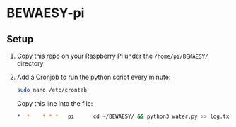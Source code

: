 # BEWAESY-pi
## Setup
1. Copy this repo on your Raspberry Pi under the ``/home/pi/BEWAESY/`` directory
2. Add a Cronjob to run the python script every minute:

    ```bash
    sudo nano /etc/crontab
    ```
    Copy this line into the file:
    ```bash
    *  *    * * *   pi      cd ~/BEWAESY/ && python3 water.py >> log.txt
    ```
